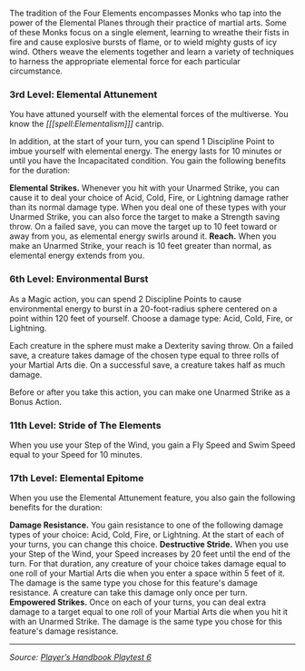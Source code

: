 The tradition of the Four Elements encompasses Monks who tap into the power of the Elemental Planes through their practice of martial arts. Some of these Monks focus on a single element, learning to wreathe their fists in fire and cause explosive bursts of flame, or to wield mighty gusts of icy wind. Others weave the elements together and learn a variety of techniques to harness the appropriate elemental force for each particular circumstance.

### 3rd Level: Elemental Attunement

You have attuned yourself with the elemental forces of the multiverse. You know the _[[[spell:Elementalism]]]_ cantrip.

In addition, at the start of your turn, you can spend 1 Discipline Point to imbue yourself with elemental energy. The energy lasts for 10 minutes or until you have the Incapacitated condition. You gain the following benefits for the duration:

**Elemental Strikes.** Whenever you hit with your Unarmed Strike, you can cause it to deal your choice of Acid, Cold, Fire, or Lightning damage rather than its normal damage type. When you deal one of these types with your Unarmed Strike, you can also force the target to make a Strength saving throw. On a failed save, you can move the target up to 10 feet toward or away from you, as elemental energy swirls around it.
**Reach.** When you make an Unarmed Strike, your reach is 10 feet greater than normal, as elemental energy extends from you.

### 6th Level: Environmental Burst

As a Magic action, you can spend 2 Discipline Points to cause environmental energy to burst in a 20-foot-radius sphere centered on a point within 120 feet of yourself. Choose a damage type: Acid, Cold, Fire, or Lightning.

Each creature in the sphere must make a Dexterity saving throw. On a failed save, a creature takes damage of the chosen type equal to three rolls of your Martial Arts die. On a successful save, a creature takes half as much damage.

Before or after you take this action, you can make one Unarmed Strike as a Bonus Action.

### 11th Level: Stride of The Elements

When you use your Step of the Wind, you gain a Fly Speed and Swim Speed equal to your Speed for 10 minutes.

### 17th Level: Elemental Epitome

When you use the Elemental Attunement feature, you also gain the following benefits for the duration:

**Damage Resistance.** You gain resistance to one of the following damage types of your choice: Acid, Cold, Fire, or Lightning. At the start of each of your turns, you can change this choice.
**Destructive Stride.** When you use your Step of the Wind, your Speed increases by 20 feet until the end of the turn. For that duration, any creature of your choice takes damage equal to one roll of your Martial Arts die when you enter a space within 5 feet of it. The damage is the same type you chose for this feature's damage resistance. A creature can take this damage only once per turn.  
**Empowered Strikes.** Once on each of your turns, you can deal extra damage to a target equal to one roll of your Martial Arts die when you hit it with an Unarmed Strike. The damage is the same type you chose for this feature's damage resistance.

----

_Source: [Player’s Handbook Playtest 6](https://www.dndbeyond.com/sources/ua/ph-playtest-6)_
